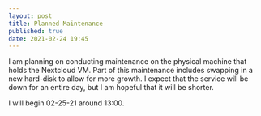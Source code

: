 ```yaml
---
layout: post
title: Planned Maintenance
published: true
date: 2021-02-24 19:45
---
```

I am planning on conducting maintenance on the physical machine that holds the Nextcloud VM.
Part of this maintenance includes swapping in a new hard-disk to allow for more growth.
I expect that the service will be down for an entire day, but I am hopeful that it will be shorter.

I will begin 02-25-21 around 13:00.
